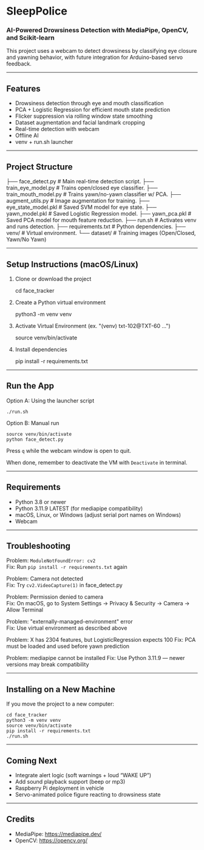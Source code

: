 # SleepPolice
### AI-Powered Drowsiness Detection with MediaPipe, OpenCV, and Scikit-learn

This project uses a webcam to detect drowsiness by classifying eye closure and yawning behavior, with future integration for Arduino-based servo feedback.

---

## Features

- Drowsiness detection through eye and mouth classification
- PCA + Logistic Regression for efficient mouth state prediction
- Flicker suppression via rolling window state smoothing
- Dataset augmentation and facial landmark cropping
- Real-time detection with webcam
- Offline AI
- venv + run.sh launcher

---

## Project Structure
  
├── face_detect.py            # Main real-time detection script. 
├── train_eye_model.py        # Trains open/closed eye classifier. 
├── train_mouth_model.py      # Trains yawn/no-yawn classifier w/ PCA. 
├── augment_utils.py          # Image augmentation for training. 
├── eye_state_model.pkl       # Saved SVM model for eye state. 
├── yawn_model.pkl            # Saved Logistic Regression model. 
├── yawn_pca.pkl              # Saved PCA model for mouth feature reduction. 
├── run.sh                    # Activates venv and runs detection. 
├── requirements.txt          # Python dependencies. 
├── venv/                     # Virtual environment. 
└── dataset/                  # Training images (Open/Closed, Yawn/No Yawn)   
  
---

## Setup Instructions (macOS/Linux)

1. Clone or download the project

    cd face_tracker

2. Create a Python virtual environment

    python3 -m venv venv

3. Activate Virtual Environment (ex. "(venv) txt-102@TXT-60 ...")

    source venv/bin/activate

4. Install dependencies

    pip install -r requirements.txt

---

## Run the App

Option A: Using the launcher script

    ./run.sh

Option B: Manual run

    source venv/bin/activate
    python face_detect.py

Press `q` while the webcam window is open to quit.

When done, remember to deactivate the VM with `Deactivate` in terminal.

---

## Requirements

- Python 3.8 or newer
- Python 3.11.9 LATEST (for mediapipe compatibility)
- macOS, Linux, or Windows (adjust serial port names on Windows)
- Webcam

---

## Troubleshooting

Problem: `ModuleNotFoundError: cv2`  
Fix: Run `pip install -r requirements.txt` again

Problem: Camera not detected  
Fix: Try `cv2.VideoCapture(1)` in face_detect.py

Problem: Permission denied to camera  
Fix: On macOS, go to System Settings → Privacy & Security → Camera → Allow Terminal

Problem: "externally-managed-environment" error  
Fix: Use virtual environment as described above

Problem: X has 2304 features, but LogisticRegression expects 100
Fix: PCA must be loaded and used before yawn prediction

Problem: mediapipe cannot be installed
Fix: Use Python 3.11.9 — newer versions may break compatibility

---

## Installing on a New Machine

If you move the project to a new computer:

    cd face_tracker
    python3 -m venv venv
    source venv/bin/activate
    pip install -r requirements.txt
    ./run.sh

---

## Coming Next

- Integrate alert logic (soft warnings + loud “WAKE UP”)
- Add sound playback support (beep or mp3)
- Raspberry Pi deployment in vehicle
- Servo-animated police figure reacting to drowsiness state

---

## Credits

- MediaPipe: https://mediapipe.dev/
- OpenCV: https://opencv.org/
